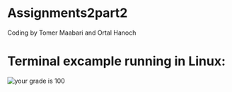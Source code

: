 # Assignments2part2
Coding by Tomer Maabari and Ortal Hanoch

# Terminal excample running in Linux:
![your grade is 100](https://user-images.githubusercontent.com/44768171/55290892-9095e380-53e1-11e9-95f9-635c0cd26cf8.png)

